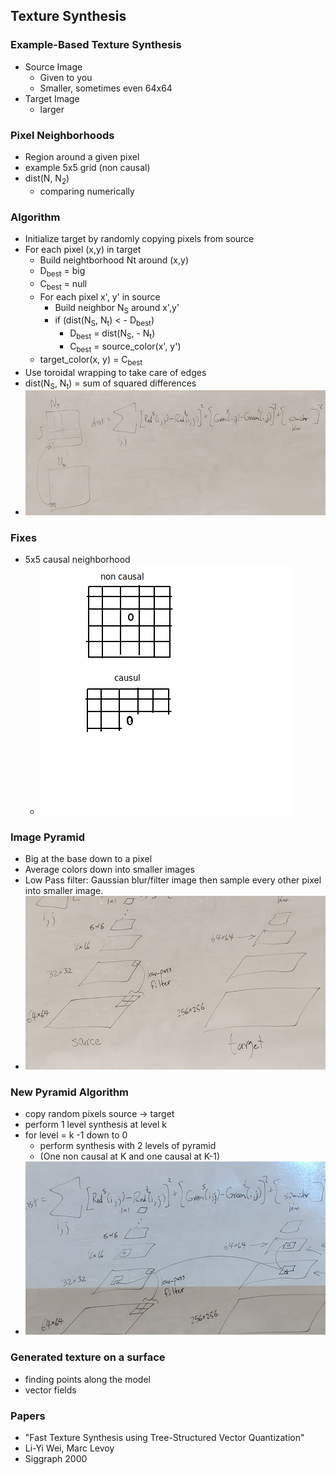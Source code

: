 ## Texture Synthesis

### Example-Based Texture Synthesis
- Source Image
  - Given to you
  - Smaller, sometimes even 64x64
- Target Image
  - larger

### Pixel Neighborhoods
- Region around a given pixel
- example 5x5 grid (non causal)
- dist(N, N<sub>2</sub>)
  - comparing numerically

### Algorithm
- Initialize target by randomly copying pixels from source
- For each pixel (x,y) in target
    - Build neightborhood Nt around (x,y)
    - D<sub>best</sub> = big 
    - C<sub>best</sub> = null
    - For each pixel x', y' in source
        - Build neighbor N<sub>S</sub> around x',y'
        - if (dist(N<sub>S</sub>, N<sub>t</sub>) < - D<sub>best</sub>)
            - D<sub>best</sub> = dist(N<sub>S</sub>, - N<sub>t</sub>)
            - C<sub>best</sub> = source_color(x', y')
    - target_color(x, y) = C<sub>best</sub>
- Use toroidal wrapping to take care of edges
- dist(N<sub>S</sub>, N<sub>t</sub>) = sum of squared differences
- ![](images/textureAverage.png)

### Fixes
- 5x5 causal neighborhood
  - ![](images/textureCausal.png)

### Image Pyramid
- Big at the base down to a pixel
- Average colors down into smaller images
- Low Pass filter: Gaussian blur/filter image then sample every other pixel into smaller image.
- ![](images/texturePyramid.png)

### New Pyramid Algorithm
- copy random pixels source -> target
- perform 1 level synthesis at level k
- for level = k -1 down to 0
  - perform synthesis with 2 levels of pyramid
  - (One non causal at K and one causal at K-1)
- ![](images/texturePyramid2.png)

### Generated texture on a surface
- finding points along the model
- vector fields

### Papers
- "Fast Texture Synthesis using Tree-Structured Vector Quantization"
- Li-Yi Wei, Marc Levoy
- Siggraph 2000
